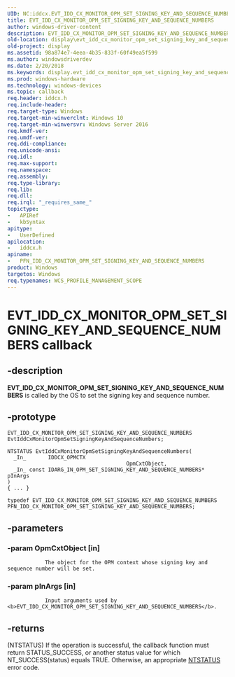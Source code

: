 ```yaml
---
UID: NC:iddcx.EVT_IDD_CX_MONITOR_OPM_SET_SIGNING_KEY_AND_SEQUENCE_NUMBERS
title: EVT_IDD_CX_MONITOR_OPM_SET_SIGNING_KEY_AND_SEQUENCE_NUMBERS
author: windows-driver-content
description: EVT_IDD_CX_MONITOR_OPM_SET_SIGNING_KEY_AND_SEQUENCE_NUMBERS is called by the OS to set the signing key and sequence number.
old-location: display\evt_idd_cx_monitor_opm_set_signing_key_and_sequence_numbers.htm
old-project: display
ms.assetid: 98a874e7-4eea-4b35-833f-60f49ea5f599
ms.author: windowsdriverdev
ms.date: 2/20/2018
ms.keywords: display.evt_idd_cx_monitor_opm_set_signing_key_and_sequence_numbers, EvtIddCxMonitorOpmSetSigningKeyAndSequenceNumbers callback function [Display Devices], EvtIddCxMonitorOpmSetSigningKeyAndSequenceNumbers, EVT_IDD_CX_MONITOR_OPM_SET_SIGNING_KEY_AND_SEQUENCE_NUMBERS, EVT_IDD_CX_MONITOR_OPM_SET_SIGNING_KEY_AND_SEQUENCE_NUMBERS, iddcx/EvtIddCxMonitorOpmSetSigningKeyAndSequenceNumbers, PFN_IDD_CX_MONITOR_OPM_SET_SIGNING_KEY_AND_SEQUENCE_NUMBERS callback function pointer [Display Devices], PFN_IDD_CX_MONITOR_OPM_SET_SIGNING_KEY_AND_SEQUENCE_NUMBERS
ms.prod: windows-hardware
ms.technology: windows-devices
ms.topic: callback
req.header: iddcx.h
req.include-header: 
req.target-type: Windows
req.target-min-winverclnt: Windows 10
req.target-min-winversvr: Windows Server 2016
req.kmdf-ver: 
req.umdf-ver: 
req.ddi-compliance: 
req.unicode-ansi: 
req.idl: 
req.max-support: 
req.namespace: 
req.assembly: 
req.type-library: 
req.lib: 
req.dll: 
req.irql: "_requires_same_"
topictype:
-	APIRef
-	kbSyntax
apitype:
-	UserDefined
apilocation:
-	iddcx.h
apiname:
-	PFN_IDD_CX_MONITOR_OPM_SET_SIGNING_KEY_AND_SEQUENCE_NUMBERS
product: Windows
targetos: Windows
req.typenames: WCS_PROFILE_MANAGEMENT_SCOPE
---
```


# EVT_IDD_CX_MONITOR_OPM_SET_SIGNING_KEY_AND_SEQUENCE_NUMBERS callback


## -description


<b>EVT_IDD_CX_MONITOR_OPM_SET_SIGNING_KEY_AND_SEQUENCE_NUMBERS</b> is called by the OS to set the signing key and sequence number.


## -prototype


````
EVT_IDD_CX_MONITOR_OPM_SET_SIGNING_KEY_AND_SEQUENCE_NUMBERS EvtIddCxMonitorOpmSetSigningKeyAndSequenceNumbers;

NTSTATUS EvtIddCxMonitorOpmSetSigningKeyAndSequenceNumbers(
  _In_       IDDCX_OPMCTX                                       OpmCxtObject,
  _In_ const IDARG_IN_OPM_SET_SIGNING_KEY_AND_SEQUENCE_NUMBERS* pInArgs
)
{ ... }

typedef EVT_IDD_CX_MONITOR_OPM_SET_SIGNING_KEY_AND_SEQUENCE_NUMBERS PFN_IDD_CX_MONITOR_OPM_SET_SIGNING_KEY_AND_SEQUENCE_NUMBERS;
````


## -parameters




### -param OpmCxtObject [in]


                    
                The object for the OPM context whose signing key and sequence number will be set.


### -param pInArgs [in]


                    
                Input arguments used by <b>EVT_IDD_CX_MONITOR_OPM_SET_SIGNING_KEY_AND_SEQUENCE_NUMBERS</b>.


## -returns




(NTSTATUS) If the operation is successful, the callback function must return STATUS_SUCCESS, or another status value for which NT_SUCCESS(status) equals TRUE. Otherwise, an appropriate <a href="https://msdn.microsoft.com/7792201b-63bb-4db5-803d-2af02893d505">NTSTATUS</a> error code. 
                    



